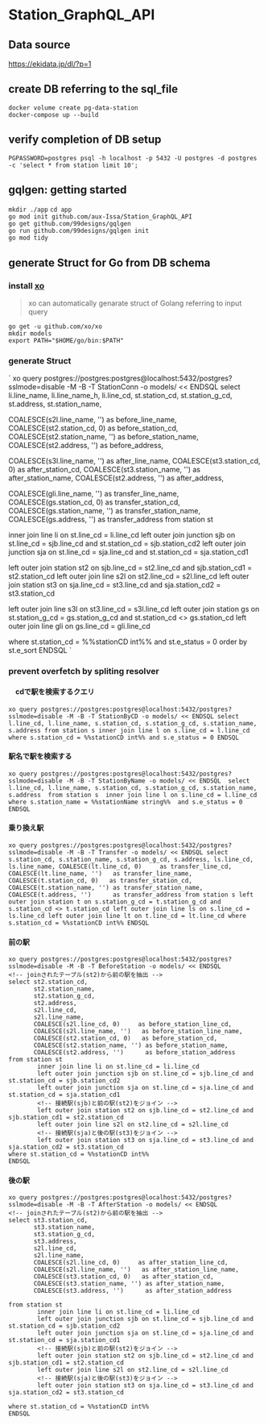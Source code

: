 # Station_GraphQL_API
## Data source
https://ekidata.jp/dl/?p=1
## create DB referring to the sql_file
`docker volume create pg-data-station`  
`docker-compose up --build`
## verify completion of DB setup
`PGPASSWORD=postgres psql -h localhost -p 5432 -U postgres -d postgres -c 'select * from station limit 10';`
## gqlgen: getting started 
`mkdir ./app`
`cd app`  
`go mod init github.com/aux-Issa/Station_GraphQL_API`  
`go get github.com/99designs/gqlgen`  
`go run github.com/99designs/gqlgen init`  
`go mod tidy`  

## generate Struct for Go from DB schema
### install [xo](https://github.com/xo/xo)
> xo can automatically genarate struct of Golang referring to input query  

`go get -u github.com/xo/xo`  
`mkdir models`  
`export PATH="$HOME/go/bin:$PATH"`  
### generate Struct  

`
xo query postgres://postgres:postgres@localhost:5432/postgres?sslmode=disable -M -B -T StationConn -o models/ << ENDSQL 
select li.line_name, li.line_name_h, li.line_cd, st.station_cd, st.station_g_cd, st.address, st.station_name, 

COALESCE(s2l.line_name, '') as before_line_name, 
COALESCE(st2.station_cd, 0) as before_station_cd, 
COALESCE(st2.station_name, '') as before_station_name, 
COALESCE(st2.address, '') as before_address, 

COALESCE(s3l.line_name, '') as after_line_name, 
COALESCE(st3.station_cd, 0) as after_station_cd, 
COALESCE(st3.station_name, '') as after_station_name, 
COALESCE(st2.address, '') as after_address, 

COALESCE(gli.line_name, '') as transfer_line_name, 
COALESCE(gs.station_cd, 0) as transfer_station_cd, 
COALESCE(gs.station_name, '') as transfer_station_name, 
COALESCE(gs.address, '') as transfer_address 
from station st 

inner join line li on st.line_cd = li.line_cd 
left outer join junction sjb on st.line_cd = sjb.line_cd and st.station_cd = sjb.station_cd2 
left outer join junction sja on st.line_cd = sja.line_cd and st.station_cd = sja.station_cd1 

left outer join station st2 on sjb.line_cd = st2.line_cd and sjb.station_cd1 = st2.station_cd 
left outer join line s2l on st2.line_cd = s2l.line_cd 
left outer join station st3 on sja.line_cd = st3.line_cd and sja.station_cd2 = st3.station_cd 

left outer join line s3l on st3.line_cd = s3l.line_cd 
left outer join station gs on st.station_g_cd = gs.station_g_cd and st.station_cd <> gs.station_cd 
left outer join line gli on gs.line_cd = gli.line_cd 

where st.station_cd = %%stationCD int%% and st.e_status = 0 
order by st.e_sort 
ENDSQL
`
### prevent overfetch by spliting resolver  
#### 　cdで駅を検索するクエリ  

`
xo query postgres://postgres:postgres@localhost:5432/postgres?sslmode=disable -M -B -T StationByCD -o models/ << ENDSQL
select l.line_cd, l.line_name, s.station_cd, s.station_g_cd, s.station_name, s.address
from station s
         inner join line l on s.line_cd = l.line_cd
where s.station_cd = %%stationCD int%%
  and s.e_status = 0
ENDSQL
`
#### 駅名で駅を検索する

`
xo query postgres://postgres:postgres@localhost:5432/postgres?sslmode=disable -M -B -T StationByName -o models/ << ENDSQL 
select l.line_cd, l.line_name, s.station_cd, s.station_g_cd, s.station_name, s.address 
from station s 
inner join line l on s.line_cd = l.line_cd 
where s.station_name = %%stationName string%% 
and s.e_status = 0 
ENDSQL
`
#### 乗り換え駅

`
xo query postgres://postgres:postgres@localhost:5432/postgres?sslmode=disable -M -B -T Transfer -o models/ << ENDSQL
select s.station_cd,
       s.station_name,
       s.station_g_cd,
       s.address,
       ls.line_cd,
       ls.line_name,
       COALESCE(lt.line_cd, 0)     as transfer_line_cd,
       COALESCE(lt.line_name, '')   as transfer_line_name,
       COALESCE(t.station_cd, 0)   as transfer_station_cd,
       COALESCE(t.station_name, '') as transfer_station_name,
       COALESCE(t.address, '')      as transfer_address
from station s
        left outer join station t on s.station_g_cd = t.station_g_cd and s.station_cd <> t.station_cd
        left outer join line ls on s.line_cd = ls.line_cd
        left outer join line lt on t.line_cd = lt.line_cd
where s.station_cd = %%stationCD int%%
ENDSQL
`

#### 前の駅

```
xo query postgres://postgres:postgres@localhost:5432/postgres?sslmode=disable -M -B -T BeforeStation -o models/ << ENDSQL
<!-- joinされたテーブル(st2)から前の駅を抽出 -->
select st2.station_cd,
       st2.station_name,
       st2.station_g_cd,
       st2.address,
       s2l.line_cd,
       s2l.line_name,
       COALESCE(s2l.line_cd, 0)     as before_station_line_cd,
       COALESCE(s2l.line_name, '')   as before_station_line_name,
       COALESCE(st2.station_cd, 0)   as before_station_cd,
       COALESCE(st2.station_name, '') as before_station_name,
       COALESCE(st2.address, '')      as before_station_address
from station st
        inner join line li on st.line_cd = li.line_cd 
        left outer join junction sjb on st.line_cd = sjb.line_cd and st.station_cd = sjb.station_cd2 
        left outer join junction sja on st.line_cd = sja.line_cd and st.station_cd = sja.station_cd1 
        <!-- 接続駅(sjb)と前の駅(st2)をジョイン -->
        left outer join station st2 on sjb.line_cd = st2.line_cd and sjb.station_cd1 = st2.station_cd 
        left outer join line s2l on st2.line_cd = s2l.line_cd 
        <!-- 接続駅(sja)と後の駅(st3)をジョイン -->
        left outer join station st3 on sja.line_cd = st3.line_cd and sja.station_cd2 = st3.station_cd 
where st.station_cd = %%stationCD int%%
ENDSQL
```


#### 後の駅

```
xo query postgres://postgres:postgres@localhost:5432/postgres?sslmode=disable -M -B -T AfterStation -o models/ << ENDSQL
<!-- joinされたテーブル(st2)から前の駅を抽出 -->
select st3.station_cd,
       st3.station_name,
       st3.station_g_cd,
       st3.address,
       s2l.line_cd,
       s2l.line_name,
       COALESCE(s2l.line_cd, 0)     as after_station_line_cd,
       COALESCE(s2l.line_name, '')   as after_station_line_name,
       COALESCE(st3.station_cd, 0)   as after_station_cd,
       COALESCE(st3.station_name, '') as after_station_name,
       COALESCE(st3.address, '')      as after_station_address

from station st
        inner join line li on st.line_cd = li.line_cd 
        left outer join junction sjb on st.line_cd = sjb.line_cd and st.station_cd = sjb.station_cd2 
        left outer join junction sja on st.line_cd = sja.line_cd and st.station_cd = sja.station_cd1 
        <!-- 接続駅(sjb)と前の駅(st2)をジョイン -->
        left outer join station st2 on sjb.line_cd = st2.line_cd and sjb.station_cd1 = st2.station_cd 
        left outer join line s2l on st2.line_cd = s2l.line_cd 
        <!-- 接続駅(sja)と後の駅(st3)をジョイン -->
        left outer join station st3 on sja.line_cd = st3.line_cd and sja.station_cd2 = st3.station_cd 

where st.station_cd = %%stationCD int%%
ENDSQL
```
